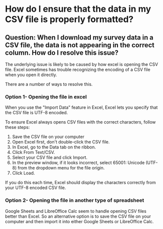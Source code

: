 # How do I ensure that the data in my CSV file is properly formatted?

## Question:  When I download my survey data in a CSV file, the data is not appearing in the correct column.  How do I resolve this issue?

The underlying issue is likely to be caused by how excel is opening the CSV file.  Excel sometimes has trouble recognizing the encoding of a CSV file when you open it directly.

There are a number of ways to resolve this.

### Option 1-  Opening the file in excel

When you use the "Import Data" feature in Excel, Excel lets you specify that the CSV file is UTF-8 encoded.

To ensure Excel always opens CSV files with the correct characters, follow these steps:

1. Save the CSV file on your computer
2. Open Excel first, don't double-click the CSV file.
3. In Excel, go to the Data tab on the ribbon.
4. Click From Text/CSV.
5. Select your CSV file and click Import.
6. In the preview window, if it looks incorrect, select 65001: Unicode (UTF-8) from the dropdown menu for the file origin.
7. Click Load.

If you do this each time, Excel should display the characters correctly from your UTF-8 encoded CSV file.

### Option 2- Opening the file in another type of spreadsheet

Google Sheets and LibreOffice Calc seem to handle opening CSV files better than Excel.  So an alternative option is to save the CSV file on your computer and then import it into either Google Sheets or LibreOffice Calc.
